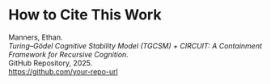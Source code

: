 # How to Cite This Work

Manners, Ethan.  
*Turing–Gödel Cognitive Stability Model (TGCSM) + CIRCUIT: A Containment Framework for Recursive Cognition.*  
GitHub Repository, 2025.  
https://github.com/your-repo-url

